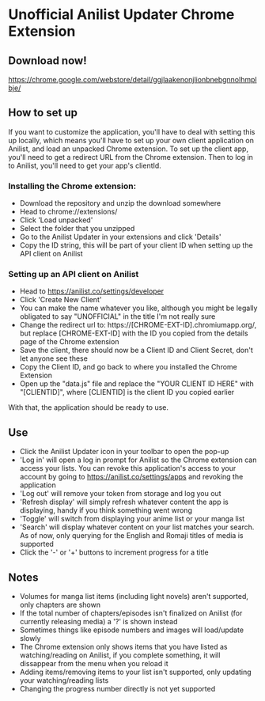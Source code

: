 # Unofficial Anilist Updater Chrome Extension

## Download now!
https://chrome.google.com/webstore/detail/ggjlaakenonjlionbnebgnnolhmplbje/

## How to set up
If you want to customize the application, you'll have to deal with setting this up locally, which means you'll have to set up your own client application on Anilist, and load an unpacked Chrome extension.
To set up the client app, you'll need to get a redirect URL from the Chrome extension.
Then to log in to Anilist, you'll need to get your app's clientId.

### Installing the Chrome extension:
  - Download the repository and unzip the download somewhere
  - Head to chrome://extensions/
  - Click 'Load unpacked'
  - Select the folder that you unzipped
  - Go to the Anilist Updater in your extensions and click 'Details'
  - Copy the ID string, this will be part of your client ID when setting up the API client on Anilist
  
### Setting up an API client on Anilist  
  - Head to https://anilist.co/settings/developer
  - Click 'Create New Client'
  - You can make the name whatever you like, although you might be legally obligated to say "UNOFFICIAL" in the title I'm not really sure
  - Change the redirect url to: https://[CHROME-EXT-ID].chromiumapp.org/, but replace [CHROME-EXT-ID] with the ID you copied from the details page of the Chrome extension
  - Save the client, there should now be a Client ID and Client Secret, don't let anyone see these
  - Copy the Client ID, and go back to where you installed the Chrome Extension
  - Open up the "data.js" file and replace the "YOUR CLIENT ID HERE" with "[CLIENTID]", where [CLIENTID] is the client ID you copied earlier

With that, the application should be ready to use.

## Use
  - Click the Anilist Updater icon in your toolbar to open the pop-up
  - 'Log in' will open a log in prompt for Anilist so the Chrome extension can access your lists. You can revoke this application's access to your account by going to https://anilist.co/settings/apps and revoking the application
  - 'Log out' will remove your token from storage and log you out
  - 'Refresh display' will simply refresh whatever content the app is displaying, handy if you think something went wrong
  - 'Toggle' will switch from displaying your anime list or your manga list
  - 'Search' will display whatever content on your list matches your search. As of now, only querying for the English and Romaji titles of media is supported
  - Click the '-' or '+' buttons to increment progress for a title
  
## Notes
  - Volumes for manga list items (including light novels) aren't supported, only chapters are shown
  - If the total number of chapters/episodes isn't finalized on Anilist (for currently releasing media) a '?' is shown instead
  - Sometimes things like episode numbers and images will load/update slowly
  - The Chrome extension only shows items that you have listed as watching/reading on Anilist, if you complete something, it will dissappear from the menu when you reload it
  - Adding items/removing items to your list isn't supported, only updating your watching/reading lists
  - Changing the progress number directly is not yet supported
  
